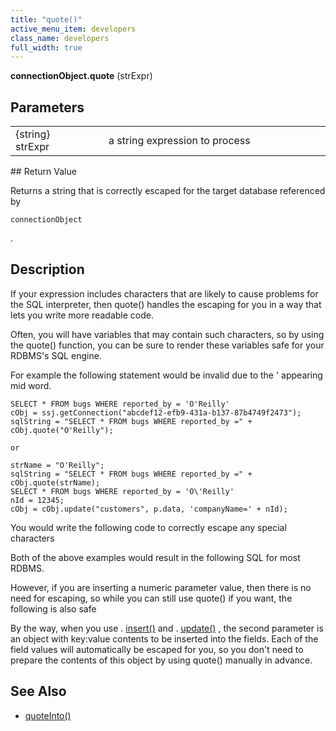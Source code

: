 ```yaml
---
title: "quote()"
active_menu_item: developers
class_name: developers
full_width: true
---
```



**connectionObject.quote** (strExpr)

## Parameters

<table>
<tr>
<td width="181">
{string} strExpr

</td>
<td width="18">
</td>
<td width="681">
a string expression to process

</td>
</tr>
</table>
## Return Value

Returns a string that is correctly escaped for the target database referenced by

    connectionObject
   

.

## Description

If your expression includes characters that are likely to cause problems for the SQL interpreter, then quote() handles the escaping for you in a way that lets you write more readable code.

Often, you will have variables that may contain such characters, so by using the quote() function, you can be sure to render these variables safe for your RDBMS's SQL engine.

For example the following statement would be invalid due to the ' appearing mid word.

    SELECT * FROM bugs WHERE reported_by = 'O'Reilly'
    cObj = ssj.getConnection("abcdef12-efb9-431a-b137-87b4749f2473");
    sqlString = "SELECT * FROM bugs WHERE reported_by =" + cObj.quote("O'Reilly");
     
    or 
     
    strName = "O'Reilly";
    sqlString = "SELECT * FROM bugs WHERE reported_by =" + cObj.quote(strName);
    SELECT * FROM bugs WHERE reported_by = 'O\'Reilly'
    nId = 12345;
    cObj = cObj.update("customers", p.data, 'companyName=' + nId);
   

You would write the following code to correctly escape any special characters

Both of the above examples would result in the following SQL for most RDBMS.

However, if you are inserting a numeric parameter value, then there is no need for escaping, so while you can still use quote() if you want, the following is also safe

By the way, when you use . [insert()](/developers/user-guide/scripting-apis/server-side-api/ssj-object/database/insert) and . [update()](/developers/user-guide/scripting-apis/server-side-api/ssj-object/database/update) , the second parameter is an object with key:value contents to be inserted into the fields. Each of the field values will automatically be escaped for you, so you don't need to prepare the contents of this object by using quote() manually in advance.

## See Also

 - [quoteInto()](/developers/user-guide/scripting-apis/server-side-api/ssj-object/database/quoteinto)

